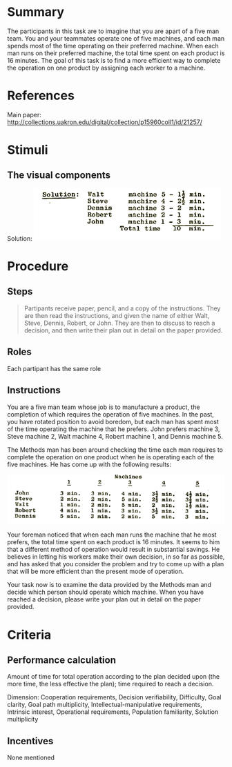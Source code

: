 # Summary
The participants in this task are to imagine that you are apart of a five man team. You and your teammates operate one of five machines, and each man spends most of the time operating on their preferred machine. When each man runs on their preferred machine, the total time spent on each product is 16 minutes. The goal of this task is to find a more efficient way to complete the operation on one product by assigning each worker to a machine.

# References
Main paper: http://collections.uakron.edu/digital/collection/p15960coll1/id/21257/

# Stimuli
## The visual components
Solution:
![operationtim](/images/operationtim.png)


# Procedure
## Steps
>Partipants receive paper, pencil, and a copy of the instructions.
>They are then read the instructions, and given the name of either Walt, Steve, Dennis, Robert, or John.
>They are then to discuss to reach a decision, and then write their plan out in detail on the paper provided.

## Roles 
Each partipant has the same role

## Instructions
You are a five man team whose job is to manufacture a product, the completion of which requires the operation of five machines. In the past, you have rotated position to avoid boredom, but each man has spent most of the time operating the machine that he prefers. John prefers machine 3, Steve machine 2, Walt machine 4, Robert machine 1, and Dennis machine 5.

The Methods man has been around checking the time each man requires to complete the operation on one product when he is operating each of the five machines. He has come up with the following results:

![operationtime](/images/operationtime.png)

Your foreman noticed that when each man runs the machine that he most prefers, the total time spent on each product is 16 minutes. It seems to him that a different method of operation would result in substantial savings. He believes in letting his workers make their own decision, in so far as possible, and has asked that you consider the problem and try to come up with a plan that will be more efficient than the present mode of operation.

Your task now is to examine the data provided by the Methods man and decide which person should operate which machine. When you have reached a decision, please write your plan out in detail on the paper provided. 

# Criteria
## Performance calculation
Amount of time for total operation according to the plan decided upon (the more time, the less effective the plan); time required to reach a decision. 

Dimension:
Cooperation requirements, Decision verifiability, Difficulty, Goal clarity, Goal path multiplicity, Intellectual-manipulative requirements, Intrinsic interest, Operational requirements, Population familiarity, Solution multiplicity

## Incentives
None mentioned
